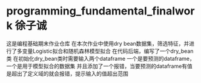 # programming_fundamental_finalwork 徐子诚
这是编程基础期末作业仓库
在本次作业中使用dry bean数据集，筛选特征，并进行了多变量Logistic拟合和随机森林模型拟合
在代码后端，编写了一个dry_bean类
在初始化dry_bean类时需要输入两个dataframe
一个是要预测的dataframe，一个是用于模型拟合的数据集
并且添加了一个报错，当要预测的dataframe有值是超出了定义域的就会报错，提示输入的值超出范围
